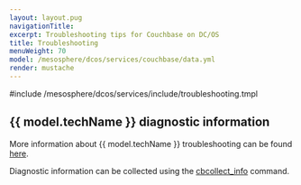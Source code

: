 ```yaml
---
layout: layout.pug
navigationTitle:
excerpt: Troubleshooting tips for Couchbase on DC/OS
title: Troubleshooting
menuWeight: 70
model: /mesosphere/dcos/services/couchbase/data.yml
render: mustache
---
```


#include /mesosphere/dcos/services/include/troubleshooting.tmpl

## {{ model.techName }} diagnostic information

More information about {{ model.techName }} troubleshooting can be found [here](https://developer.couchbase.com/documentation/server/current/troubleshooting/troubleshooting-general-tips.html).

Diagnostic information can be collected using the [cbcollect_info](https://developer.couchbase.com/documentation/server/current/cli/cbcollect-info-tool.html) command.
